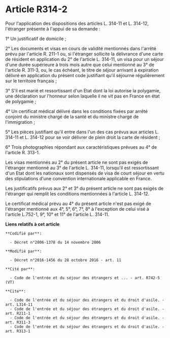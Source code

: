 # Article R314-2

Pour l'application des dispositions des articles L. 314-11 et L. 314-12, l'étranger présente à l'appui de sa demande : 

1° Un justificatif de domicile ; 

2° Les documents et visas en cours de validité mentionnés dans l'arrêté prévu par l'article R. 211-1 ou, si l'étranger
sollicite la délivrance d'une carte de résident en application du 2° de l'article L. 314-11, un visa pour un séjour d'une
durée supérieure à trois mois autre que celui mentionné au 3° de l'article R. 311-3, ou, le cas échéant, le titre de séjour
arrivant à expiration délivré en application du présent code justifiant qu'il séjourne régulièrement sur le territoire
français ; 

3° S'il est marié et ressortissant d'un Etat dont la loi autorise la polygamie, une déclaration sur l'honneur selon laquelle
il ne vit pas en France en état de polygamie ; 

4° Un certificat médical délivré dans les conditions fixées par arrêté conjoint du ministre chargé de la santé et du ministre
chargé de l'immigration ; 

5° Les pièces justifiant qu'il entre dans l'un des cas prévus aux articles L. 314-11 et L. 314-12 pour se voir délivrer de
plein droit la carte de résident ; 

6° Trois photographies répondant aux caractéristiques prévues au 4° de l'article R. 313-1. 

Les visas mentionnés au 2° du présent article ne sont pas exigés de l'étranger mentionné au 3° de l'article L. 314-11,
lorsqu'il est ressortissant d'un Etat dont les nationaux sont dispensés de visa de court séjour en vertu des stipulations
d'une convention internationale applicable en France. 

Les justificatifs prévus aux 2° et 3° du présent article ne sont pas exigés de l'étranger qui remplit les conditions
mentionnées à l'article L. 314-12. 

Le certificat médical prévu au 4° du présent article n'est pas exigé de l'étranger mentionné aux 4°, 5°, 6°, 7°, 8° à
l'exception de celui visé à l'article L.752-1, 9°, 10° et 11° de l'article L. 314-11.

**Liens relatifs à cet article**

	**Codifié par**:

	  - Décret n°2006-1378 du 14 novembre 2006

	**Modifié par**:

	  - Décret n°2016-1456 du 28 octobre 2016 - art. 11

	**Cité par**:

	  - Code de l'entrée et du séjour des étrangers et ... - art. R742-5 (VT)

	**Cite**:

	  - Code de l'entrée et du séjour des étrangers et du droit d'asile. - art. L314-11
	  - Code de l'entrée et du séjour des étrangers et du droit d'asile. - art. R211-1
	  - Code de l'entrée et du séjour des étrangers et du droit d'asile. - art. R311-3
	  - Code de l'entrée et du séjour des étrangers et du droit d'asile. - art. R313-1
